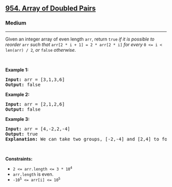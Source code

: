 <h2><a href="https://leetcode.com/problems/array-of-doubled-pairs/">954. Array of Doubled Pairs</a></h2><h3>Medium</h3><hr><div style="user-select: auto;"><p style="user-select: auto;">Given an integer array of even length <code style="user-select: auto;">arr</code>, return <code style="user-select: auto;">true</code><em style="user-select: auto;"> if it is possible to reorder </em><code style="user-select: auto;">arr</code><em style="user-select: auto;"> such that </em><code style="user-select: auto;">arr[2 * i + 1] = 2 * arr[2 * i]</code><em style="user-select: auto;"> for every </em><code style="user-select: auto;">0 &lt;= i &lt; len(arr) / 2</code><em style="user-select: auto;">, or </em><code style="user-select: auto;">false</code><em style="user-select: auto;"> otherwise</em>.</p>

<p style="user-select: auto;">&nbsp;</p>
<p style="user-select: auto;"><strong style="user-select: auto;">Example 1:</strong></p>

<pre style="position: relative; user-select: auto;"><strong style="user-select: auto;">Input:</strong> arr = [3,1,3,6]
<strong style="user-select: auto;">Output:</strong> false
<div class="open_grepper_editor" title="Edit &amp; Save To Grepper" style="user-select: auto;"></div></pre>

<p style="user-select: auto;"><strong style="user-select: auto;">Example 2:</strong></p>

<pre style="position: relative; user-select: auto;"><strong style="user-select: auto;">Input:</strong> arr = [2,1,2,6]
<strong style="user-select: auto;">Output:</strong> false
<div class="open_grepper_editor" title="Edit &amp; Save To Grepper" style="user-select: auto;"></div></pre>

<p style="user-select: auto;"><strong style="user-select: auto;">Example 3:</strong></p>

<pre style="position: relative; user-select: auto;"><strong style="user-select: auto;">Input:</strong> arr = [4,-2,2,-4]
<strong style="user-select: auto;">Output:</strong> true
<strong style="user-select: auto;">Explanation:</strong> We can take two groups, [-2,-4] and [2,4] to form [-2,-4,2,4] or [2,4,-2,-4].
<div class="open_grepper_editor" title="Edit &amp; Save To Grepper" style="user-select: auto;"></div></pre>

<p style="user-select: auto;">&nbsp;</p>
<p style="user-select: auto;"><strong style="user-select: auto;">Constraints:</strong></p>

<ul style="user-select: auto;">
	<li style="user-select: auto;"><code style="user-select: auto;">2 &lt;= arr.length &lt;= 3 * 10<sup style="user-select: auto;">4</sup></code></li>
	<li style="user-select: auto;"><code style="user-select: auto;">arr.length</code> is even.</li>
	<li style="user-select: auto;"><code style="user-select: auto;">-10<sup style="user-select: auto;">5</sup> &lt;= arr[i] &lt;= 10<sup style="user-select: auto;">5</sup></code></li>
</ul>
</div>